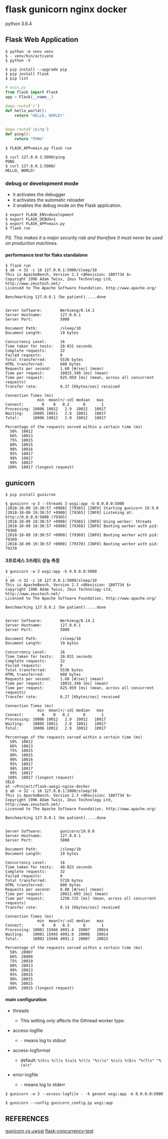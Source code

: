 # flask gunicorn nginx docker

python 3.6.4

## Flask Web Application

```
$ python -m venv venv
$ . venv/bin/activate
$ python -V
```

```
$ pip install --upgrade pip
$ pip install Flask
$ pip list
```


```python
# main.py
from flask import Flask
app = Flask(__name__)

@app.route('/')
def hello_world():
	return "HELLO, WORLD!"


@app.route('/ping')
def ping():
	return "PONG"
```


```
$ FLASK_APP=main.py flask run
```

```
$ curl 127.0.0.1:5000/ping
PONG
$ curl 127.0.0.1:5000/
HELLO, WORLD!
```

### debug or development mode
- it activates the debugger
- it activates the automatic reloader
- it enables the debug mode on the Flask application.

```
$ export FLASK_ENV=development
$ export FLASK_DEBUG=1
$ export FLASK_APP=main.py
$ flask run
```

*PS. This makes it a major security risk and therefore it must never be used on production machines.*

#### performance test for flaks standalone
```
$ flask run
$ ab -n 32 -c 16 127.0.0.1:5000/sleep/10
This is ApacheBench, Version 2.3 <$Revision: 1807734 $>
Copyright 1996 Adam Twiss, Zeus Technology Ltd, http://www.zeustech.net/
Licensed to The Apache Software Foundation, http://www.apache.org/

Benchmarking 127.0.0.1 (be patient).....done


Server Software:        Werkzeug/0.14.1
Server Hostname:        127.0.0.1
Server Port:            5000

Document Path:          /sleep/10
Document Length:        19 bytes

Concurrency Level:      16
Time taken for tests:   20.031 seconds
Complete requests:      32
Failed requests:        0
Total transferred:      5536 bytes
HTML transferred:       608 bytes
Requests per second:    1.60 [#/sec] (mean)
Time per request:       10015.349 [ms] (mean)
Time per request:       625.959 [ms] (mean, across all concurrent requests)
Transfer rate:          0.27 [Kbytes/sec] received

Connection Times (ms)
              min  mean[+/-sd] median   max
Connect:        0    0   0.2      0       1
Processing: 10006 10012   2.9  10012   10017
Waiting:    10005 10011   2.8  10011   10017
Total:      10006 10012   2.9  10012   10017

Percentage of the requests served within a certain time (ms)
  50%  10012
  66%  10013
  75%  10015
  80%  10015
  90%  10016
  95%  10017
  98%  10017
  99%  10017
 100%  10017 (longest request)
```


## gunicorn
```
$ pip install gunicron
```

```
$ gunicorn -w 3 --threads 3 wsgi:app -b 0.0.0.0:5000
[2018-10-09 19:30:57 +0900] [79365] [INFO] Starting gunicorn 19.9.0
[2018-10-09 19:30:57 +0900] [79365] [INFO] Listening at: http://0.0.0.0:5000 (79365)
[2018-10-09 19:30:57 +0900] [79365] [INFO] Using worker: threads
[2018-10-09 19:30:57 +0900] [79368] [INFO] Booting worker with pid: 79368
[2018-10-09 19:30:57 +0900] [79369] [INFO] Booting worker with pid: 79369
[2018-10-09 19:30:57 +0900] [79370] [INFO] Booting worker with pid: 79370
```

#### 3프로세스 3쓰레드 성능 측정 

```
$ gunicorn -w 3 wsgi:app -b 0.0.0.0:5000
...
$ ab -n 32 -c 16 127.0.0.1:5000/sleep/10
This is ApacheBench, Version 2.3 <$Revision: 1807734 $>
Copyright 1996 Adam Twiss, Zeus Technology Ltd, http://www.zeustech.net/
Licensed to The Apache Software Foundation, http://www.apache.org/

Benchmarking 127.0.0.1 (be patient).....done


Server Software:        Werkzeug/0.14.1
Server Hostname:        127.0.0.1
Server Port:            5000

Document Path:          /sleep/10
Document Length:        19 bytes

Concurrency Level:      16
Time taken for tests:   20.031 seconds
Complete requests:      32
Failed requests:        0
Total transferred:      5536 bytes
HTML transferred:       608 bytes
Requests per second:    1.60 [#/sec] (mean)
Time per request:       10015.349 [ms] (mean)
Time per request:       625.959 [ms] (mean, across all concurrent requests)
Transfer rate:          0.27 [Kbytes/sec] received

Connection Times (ms)
              min  mean[+/-sd] median   max
Connect:        0    0   0.2      0       1
Processing: 10006 10012   2.9  10012   10017
Waiting:    10005 10011   2.8  10011   10017
Total:      10006 10012   2.9  10012   10017

Percentage of the requests served within a certain time (ms)
  50%  10012
  66%  10013
  75%  10015
  80%  10015
  90%  10016
  95%  10017
  98%  10017
  99%  10017
 100%  10017 (longest request)
SELO
at ~/Project/flask-uwsgi-nginx-docker
$ ab -n 32 -c 16 127.0.0.1:5000/sleep/10
This is ApacheBench, Version 2.3 <$Revision: 1807734 $>
Copyright 1996 Adam Twiss, Zeus Technology Ltd, http://www.zeustech.net/
Licensed to The Apache Software Foundation, http://www.apache.org/

Benchmarking 127.0.0.1 (be patient).....done


Server Software:        gunicorn/19.9.0
Server Hostname:        127.0.0.1
Server Port:            5000

Document Path:          /sleep/10
Document Length:        19 bytes

Concurrency Level:      16
Time taken for tests:   40.023 seconds
Complete requests:      32
Failed requests:        0
Total transferred:      5728 bytes
HTML transferred:       608 bytes
Requests per second:    0.80 [#/sec] (mean)
Time per request:       20011.603 [ms] (mean)
Time per request:       1250.725 [ms] (mean, across all concurrent requests)
Transfer rate:          0.14 [Kbytes/sec] received

Connection Times (ms)
              min  mean[+/-sd] median   max
Connect:        0    0   0.3      0       1
Processing: 10001 15946 4991.4  20007   20014
Waiting:    10001 15945 4991.6  20006   20014
Total:      10002 15946 4991.2  20007   20015

Percentage of the requests served within a certain time (ms)
  50%  20007
  66%  20008
  75%  20010
  80%  20013
  90%  20013
  95%  20015
  98%  20015
  99%  20015
 100%  20015 (longest request)
```

#### main configuration
* threads
	* This setting only affects the Gthread worker type.

* access-logfile
	* `-` means log to stdout	

* access-logformat
	* default: `%(h)s %(l)s %(u)s %(t)s "%(r)s" %(s)s %(b)s "%(f)s" "%(a)s"`

* error-logfile
	* `-` means log to stderr 	


```
$ gunicorn -w 3 --access-logfile - -k gevent wsgi:app -b 0.0.0.0:5000
```

```
$ gunicorn --config gunicorn_config.py wsgi:app
```


## REFERENCES
[gunicorn vs uwsgi](http://devspark.tistory.com/entry/gunicorn-vs-uwsgi)
[flask-concurrency-test](https://winterj.me/flask-concurrency-test/)


